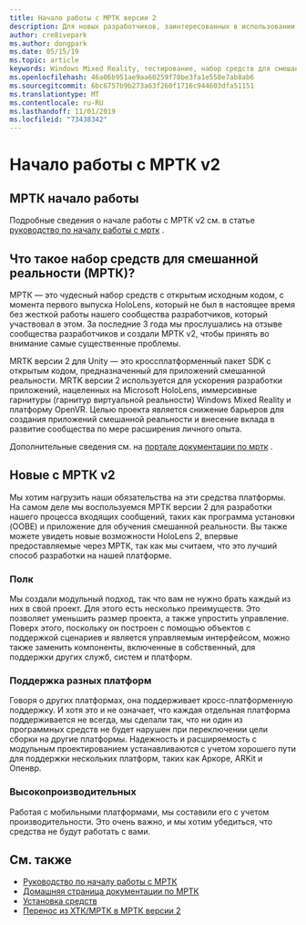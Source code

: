 ```yaml
---
title: Начало работы с МРТК версии 2
description: Для новых разработчиков, заинтересованных в использовании МРТК
author: cre8ivepark
ms.author: dongpark
ms.date: 05/15/19
ms.topic: article
keywords: Windows Mixed Reality, тестирование, набор средств для смешанной реальности, МРТК версии 2, МРТК, средства, пакет SDK, HoloLens, HoloLens 2
ms.openlocfilehash: 46a06b951ae9aa60259f70be3fa1e558e7ab8ab6
ms.sourcegitcommit: 6bc6757b9b273a63f260f1716c944603dfa51151
ms.translationtype: MT
ms.contentlocale: ru-RU
ms.lasthandoff: 11/01/2019
ms.locfileid: "73438342"
---
```

# <a name="getting-started-with-mrtk-v2"></a>Начало работы с МРТК v2

## <a name="mrtk-getting-started-guide"></a>МРТК начало работы
Подробные сведения о начале работы с МРТК v2 см. в статье [руководство по началу работы с мртк](https://microsoft.github.io/MixedRealityToolkit-Unity/Documentation/GettingStartedWithTheMRTK.html) .

## <a name="what-is-mixed-reality-toolkit-mrtk"></a>Что такое набор средств для смешанной реальности (МРТК)?
МРТК — это чудесный набор средств с открытым исходным кодом, с момента первого выпуска HoloLens, который не был в настоящее время без жесткой работы нашего сообщества разработчиков, который участвовал в этом. За последние 3 года мы прослушались на отзыве сообщества разработчиков и создали МРТК v2, чтобы принять во внимание самые существенные проблемы.  

MRTK версии 2 для Unity — это кроссплатформенный пакет SDK с открытым кодом, предназначенный для приложений смешанной реальности.  MRTK версии 2 используется для ускорения разработки приложений, нацеленных на Microsoft HoloLens, иммерсивные гарнитуры (гарнитур виртуальной реальности) Windows Mixed Reality и платформу OpenVR. Целью проекта является снижение барьеров для создания приложений смешанной реальности и внесение вклада в развитие сообщества по мере расширения личного опыта. 

Дополнительные сведения см. на [портале документации по мртк](https://microsoft.github.io/MixedRealityToolkit-Unity/README.html) .

## <a name="new-with-mrtk-v2"></a>Новые с МРТК v2
Мы хотим нагрузить наши обязательства на эти средства платформы.  На самом деле мы воспользуемся МРТК версии 2 для разработки нашего процесса входящих сообщений, таких как программа установки (OOBE) и приложение для обучения смешанной реальности.  Вы также можете увидеть новые возможности HoloLens 2, впервые предоставляемые через МРТК, так как мы считаем, что это лучший способ разработки на нашей платформе. 

### <a name="modular"></a>Полк
Мы создали модульный подход, так что вам не нужно брать каждый из них в свой проект.  Для этого есть несколько преимуществ.  Это позволяет уменьшить размер проекта, а также упростить управление.  Поверх этого, поскольку он построен с помощью объектов с поддержкой сценариев и является управляемым интерфейсом, можно также заменить компоненты, включенные в собственный, для поддержки других служб, систем и платформ.

### <a name="cross-platform"></a>Поддержка разных платформ
Говоря о других платформах, она поддерживает кросс-платформенную поддержку.  И хотя это и не означает, что каждая отдельная платформа поддерживается не всегда, мы сделали так, что ни один из программных средств не будет нарушен при переключении цели сборки на другие платформы.  Надежность и расширяемость с модульным проектированием устанавливаются с учетом хорошего пути для поддержки нескольких платформ, таких как Аркоре, ARKit и Опенвр.

### <a name="performant"></a>Высокопроизводительных
Работая с мобильными платформами, мы составили его с учетом производительности.  Это очень важно, и мы хотим убедиться, что средства не будут работать с вами.

## <a name="see-also"></a>См. также
* [Руководство по началу работы с МРТК](https://microsoft.github.io/MixedRealityToolkit-Unity/Documentation/GettingStartedWithTheMRTK.html)
* [Домашняя страница документации по МРТК](https://microsoft.github.io/MixedRealityToolkit-Unity/README.html)
* [Установка средств](install-the-tools.md)
* [Перенос из ХТК/МРТК в МРТК версии 2](https://microsoft.github.io/MixedRealityToolkit-Unity/Documentation/HTKToMRTKPortingGuide.html)
